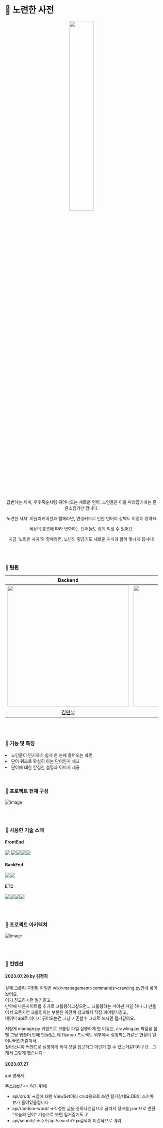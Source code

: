 # 🦁 노련한 사전

<div align="center"><img src="https://github.com/HBNU-LIKELION/Hackathon-Veteran-Dictionary/assets/69416617/e8262790-345a-4bec-9267-0b9e2a91eef2" width="40%"/></div>

<p align="center">급변하는 세계, 우후죽순처럼 튀어나오는 새로운 언어, 노인들은 이를 따라잡기에는 혼란스럽기만 합니다.</p>
<p align="center">'노련한 사자' 어플리케이션과 함께라면, 연령커브로 인한 언어의 장벽도 어렵지 않아요.</p>
<p align="center">세상의 흐름에 따라 변화하는 단어들도 쉽게 익힐 수 있어요.</p>
<p align="center">지금 '노련한 사자'와 함께라면, 노년의 황금기도 새로운 지식과 함께 빛나게 됩니다!</p>

<br>
<br>

### 🦁 **팀원**
|                                         Backend                                          |                                         Backend                                          |                                         Backend                                          |                                         Frontend                                         |
| :--------------------------------------------------------------------------------------: | :--------------------------------------------------------------------------------------: | :--------------------------------------------------------------------------------------: | :-------------------------------------------------------------------------------------: |
| <img src="" width=400px alt=""/> | <img src="" width=400px alt=""/> | <img src="" width=400px alt=""/> | <img src="" width=400px alt=""/> |
|                       [김민석](https://github.com/tributetothemoon)                        |                            [김정희](https://github.com/PlagueRabbit)                            |                            [전소연](https://github.com/Jeonsso)                            |                          [윤나현](https://github.com/ynh626)                           |

<br>
<br>

### 🦁 **기능 및 특징**
<li>노인들이 인지하기 쉽게 한 눈에 들어오는 화면</li>
<li>단어 퀴즈로 확실히 아는 단어인지 체크</li>
<li>단어에 대한 간결한 설명과 이미지 제공 </li>

<br>
<br>

### 🦁 **프로젝트 전체 구성**
![image](https://github.com/HBNU-LIKELION/Hackathon-Veteran-Dictionary/assets/117091989/421a31cf-bb6e-4bc6-a7ea-7bc64d5876ed)

<br>
<br>

### 🦁 **사용한 기술 스택**<br>
#### FrontEnd
<img src="https://img.shields.io/badge/react-61DAFB?style=for-the-badge&logo=react&logoColor=black"> <img src="https://img.shields.io/badge/redux-764ABC?style=for-the-badge&logo=redux&logoColor=black"><img src="https://img.shields.io/badge/html5-E34F26?style=for-the-badge&logo=html5&logoColor=white"><img src="https://img.shields.io/badge/css-1572B6?style=for-the-badge&logo=css3&logoColor=white"><img src="https://img.shields.io/badge/javascript-F7DF1E?style=for-the-badge&logo=javascript&logoColor=black">
<br>
#### BackEnd
<img src="https://img.shields.io/badge/python-3776AB?style=for-the-badge&logo=python&logoColor=white"><img src="https://img.shields.io/badge/django rest framework-092E20?style=for-the-badge&logo=django&logoColor=white">
<br>
#### ETC
<img src="https://img.shields.io/badge/github-181717?style=for-the-badge&logo=github&logoColor=white"><img src="https://img.shields.io/badge/git-F05032?style=for-the-badge&logo=git&logoColor=white"><img src="https://img.shields.io/badge/jenkins-D24939?style=for-the-badge&logo=jenkins&logoColor=white"><img src="https://img.shields.io/badge/Figma-F24E1E?style=for-the-badge&logo=Figma&logoColor=white">

<br>
<br>

### 🦁 **프로젝트 아키텍쳐**
![image](https://github.com/HBNU-LIKELION/Hackathon-Veteran-Dictionary/assets/69416617/1e300230-44ed-4c5b-811b-ed02bcd1b8e4)

<br>
<br>

### 🦁 **컨벤션**
#### 2023.07.28 by 김정희

실제 크롤링 구현된 파일은 wiki>management>commands>crawling.py안에 넣어놨어요.  <br>
이거 참고하시면 될거같고.. <br>
만약에 다른사이트를 추가로 크롤링하고싶으면... 크롤링하는 파이썬 파일 하나 더 만들어서 오픈사전 크롤링하는 부분은 이전꺼 참고해서 직접 짜야할거같고, <br>
네이버 api로 이미지 긁어오는건 그냥 기존함수 그대로 쓰시면 될거같아요.  <br>

저렇게 manage.py 커맨드로 크롤링 파일 실행하게 한 이유는, crawling.py 파일을 첨엔 그냥 앱폴더 안에 만들었는데 Django 프로젝트 외부에서 실행되는거같은 현상이 일어나버린거같아서.. <br>
찾아보니까 커맨드로 실행하게 해야 모델 접근하고 이런거 할 수 있는거같더라구요.. 그래서 그렇게 했습니다

#### 2023.07.27
api 명세서

주소/api/ << 여기 뒤에
<ul>
<li> api/crud/  =>글에 대한 ViewSet이라 crud용으로 쓰면 될거같네요.DB의 스키마 뷰가 들어있을겁니다 </li>
<li> api/random-word/ =>작성한 글들 중하나랜덤으로 골라서 정보를 json으로 반환. "오늘의 단어" 기능으로 보면 될거같기도..? </li>
<li>api/search/ =>주소/api/search/?q=검색어 이런식으로 쿼리 </li>   
</ul>  

